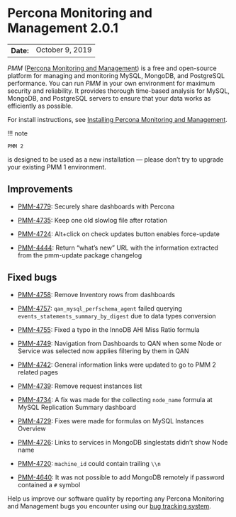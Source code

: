 # Percona Monitoring and Management 2.0.1

<table class="docutils field-list" frame="void" rules="none">
  <colgroup>
    <col class="field-name">
    <col class="field-body">
  </colgroup>
  <tbody valign="top">
    <tr class="field-odd field">
      <th class="field-name">Date:</th>
      <td class="field-body">October 9, 2019</td>
    </tr>
  </tbody>
</table>

*PMM* ([Percona Monitoring and Management](../)) is a free and open-source platform for managing and monitoring MySQL, MongoDB, and PostgreSQL performance. You can run *PMM* in your own environment for maximum security and reliability. It provides thorough time-based analysis for MySQL, MongoDB, and PostgreSQL servers to ensure that your data works as efficiently as possible.

For install instructions, see [Installing Percona Monitoring and Management](../install/).

!!! note

    PMM 2
is designed to be used as a new installation — please don’t try to upgrade
your existing PMM 1 environment.

## Improvements

* [PMM-4779](https://jira.percona.com/browse/PMM-4779): Securely share dashboards with Percona

* [PMM-4735](https://jira.percona.com/browse/PMM-4735): Keep one old slowlog file after rotation

* [PMM-4724](https://jira.percona.com/browse/PMM-4724): Alt+click on check updates button enables force-update

* [PMM-4444](https://jira.percona.com/browse/PMM-4444): Return “what’s new” URL with the information extracted from
the pmm-update package changelog

## Fixed bugs

* [PMM-4758](https://jira.percona.com/browse/PMM-4758): Remove Inventory rows from dashboards

* [PMM-4757](https://jira.percona.com/browse/PMM-4757): `qan_mysql_perfschema_agent` failed querying
`events_statements_summary_by_digest` due to data types conversion

* [PMM-4755](https://jira.percona.com/browse/PMM-4755): Fixed a typo in the InnoDB AHI Miss Ratio formula

* [PMM-4749](https://jira.percona.com/browse/PMM-4749): Navigation from Dashboards to QAN when some Node or Service
was selected now applies filtering by them in QAN

* [PMM-4742](https://jira.percona.com/browse/PMM-4742): General information links were updated to go to PMM 2 related
pages

* [PMM-4739](https://jira.percona.com/browse/PMM-4739): Remove request instances list

* [PMM-4734](https://jira.percona.com/browse/PMM-4734): A fix was made for the collecting `node_name` formula at
MySQL Replication Summary dashboard

* [PMM-4729](https://jira.percona.com/browse/PMM-4729): Fixes were made for formulas on MySQL Instances Overview

* [PMM-4726](https://jira.percona.com/browse/PMM-4726): Links to services in MongoDB singlestats didn’t show Node name

* [PMM-4720](https://jira.percona.com/browse/PMM-4720): `machine_id` could contain trailing `\\n`

* [PMM-4640](https://jira.percona.com/browse/PMM-4640): It was not possible to add MongoDB remotely if password
contained a `#` symbol

Help us improve our software quality by reporting any Percona Monitoring and Management bugs you encounter using our [bug tracking system](https://jira.percona.com/secure/Dashboard.jspa).

